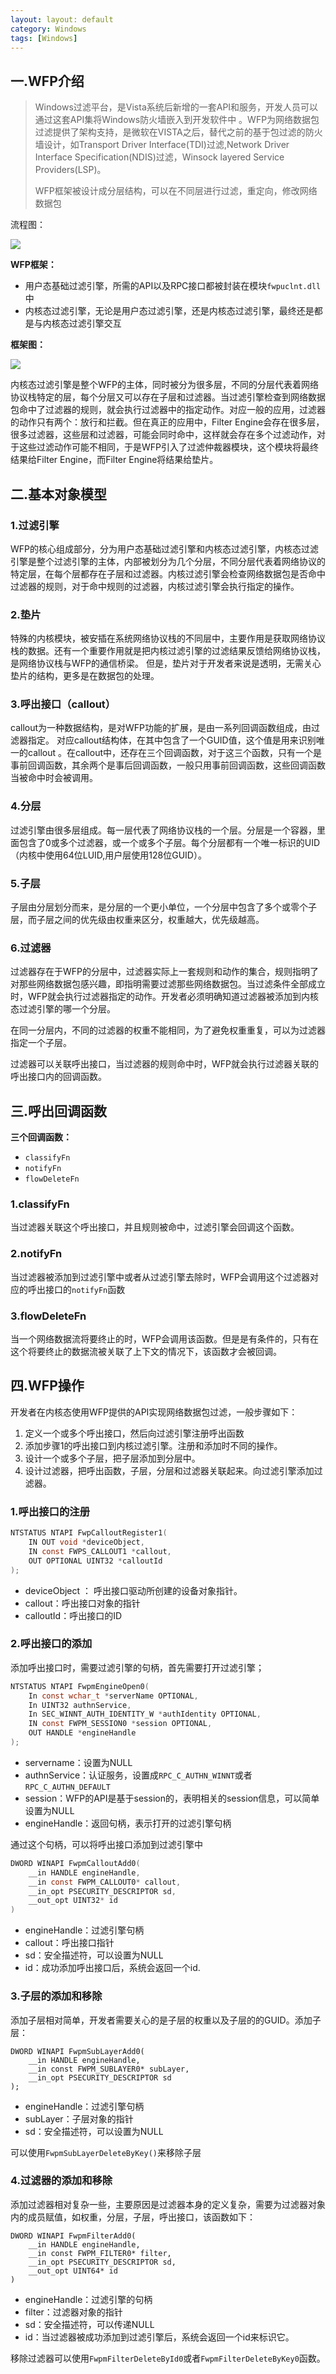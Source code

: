 ```yaml
---
layout: layout: default
category: Windows
tags: [Windows]
---
```


## 一.WFP介绍

> Windows过滤平台，是Vista系统后新增的一套API和服务，开发人员可以通过这套API集将Windows防火墙嵌入到开发软件中 。WFP为网络数据包过滤提供了架构支持，是微软在VISTA之后，替代之前的基于包过滤的防火墙设计，如Transport Driver Interface(TDI)过滤,Network Driver Interface Specification(NDIS)过滤，Winsock layered Service Providers(LSP)。 
>
> WFP框架被设计成分层结构，可以在不同层进行过滤，重定向，修改网络数据包

流程图：

![](https://www.andseclab.com/wp-content/uploads/2018/08/307940_z2zc7lt10p5qxhu.png)

**WFP框架：**

- 用户态基础过滤引擎，所需的API以及RPC接口都被封装在模块`fwpuclnt.dll`中 
- 内核态过滤引擎，无论是用户态过滤引擎，还是内核态过滤引擎，最终还是都是与内核态过滤引擎交互

**框架图：**

![](https://www.andseclab.com/wp-content/uploads/2018/08/15353829071-300x282.png)

内核态过滤引擎是整个WFP的主体，同时被分为很多层，不同的分层代表着网络协议栈特定的层，每个分层又可以存在子层和过滤器。当过滤引擎检查到网络数据包命中了过滤器的规则，就会执行过滤器中的指定动作。对应一般的应用，过滤器的动作只有两个：放行和拦截。但在真正的应用中，Filter Engine会存在很多层，很多过滤器，这些层和过滤器，可能会同时命中，这样就会存在多个过滤动作，对于这些过滤动作可能不相同，于是WFP引入了过滤仲裁器模块，这个模块将最终结果给Filter Engine，而Filter Engine将结果给垫片。 

## 二.基本对象模型

### 1.过滤引擎

WFP的核心组成部分，分为用户态基础过滤引擎和内核态过滤引擎，内核态过滤引擎是整个过滤引擎的主体，内部被划分为几个分层，不同分层代表着网络协议的特定层，在每个层都存在子层和过滤器。内核过滤引擎会检查网络数据包是否命中过滤器的规则，对于命中规则的过滤器，内核过滤引擎会执行指定的操作。

### 2.垫片

特殊的内核模块，被安插在系统网络协议栈的不同层中，主要作用是获取网络协议栈的数据。还有一个重要作用就是把内核过滤引擎的过滤结果反馈给网络协议栈，是网络协议栈与WFP的通信桥梁。 但是，垫片对于开发者来说是透明，无需关心垫片的结构，更多是在数据包的处理。

### 3.呼出接口（callout）

callout为一种数据结构，是对WFP功能的扩展，是由一系列回调函数组成，由过滤器指定。 对应callout结构体，在其中包含了一个GUID值，这个值是用来识别唯一的callout 。在callout中，还存在三个回调函数，对于这三个函数，只有一个是事前回调函数，其余两个是事后回调函数，一般只用事前回调函数，这些回调函数当被命中时会被调用。 

### 4.分层

过滤引擎由很多层组成。每一层代表了网络协议栈的一个层。分层是一个容器，里面包含了0或多个过滤器，或一个或多个子层。每个分层都有一个唯一标识的UID（内核中使用64位LUID,用户层使用128位GUID）。 

### 5.子层

子层由分层划分而来，是分层的一个更小单位，一个分层中包含了多个或零个子层，而子层之间的优先级由权重来区分，权重越大，优先级越高。 

### 6.过滤器

过滤器存在于WFP的分层中，过滤器实际上一套规则和动作的集合，规则指明了对那些网络数据包感兴趣，即指明需要过滤那些网络数据包。当过滤条件全部成立时，WFP就会执行过滤器指定的动作。开发者必须明确知道过滤器被添加到内核态过滤引擎的哪一个分层。

在同一分层内，不同的过滤器的权重不能相同，为了避免权重重复，可以为过滤器指定一个子层。

过滤器可以关联呼出接口，当过滤器的规则命中时，WFP就会执行过滤器关联的呼出接口内的回调函数。

## 三.呼出回调函数

**三个回调函数：**

- `classifyFn`
- `notifyFn`
- `flowDeleteFn`

### 1.classifyFn

当过滤器关联这个呼出接口，并且规则被命中，过滤引擎会回调这个函数。

### 2.notifyFn

当过滤器被添加到过滤引擎中或者从过滤引擎去除时，WFP会调用这个过滤器对应的呼出接口的`notifyFn`函数

### 3.flowDeleteFn

当一个网络数据流将要终止的时，WFP会调用该函数。但是是有条件的，只有在这个将要终止的数据流被关联了上下文的情况下，该函数才会被回调。

## 四.WFP操作

开发者在内核态使用WFP提供的API实现网络数据包过滤，一般步骤如下：

1. 定义一个或多个呼出接口，然后向过滤引擎注册呼出函数
2. 添加步骤1的呼出接口到内核过滤引擎。注册和添加时不同的操作。
3. 设计一个或多个子层，把子层添加到分层中。
4. 设计过滤器，把呼出函数，子层，分层和过滤器关联起来。向过滤引擎添加过滤器。

### 1.呼出接口的注册

```c
NTSTATUS NTAPI FwpCalloutRegister1(
    IN OUT void *deviceObject,
    IN const FWPS_CALLOUT1 *callout,
    OUT OPTIONAL UINT32 *calloutId
);
```

- deviceObject ： 呼出接口驱动所创建的设备对象指针。
- callout：呼出接口对象的指针
- calloutId：呼出接口的ID

### 2.呼出接口的添加

添加呼出接口时，需要过滤引擎的句柄，首先需要打开过滤引擎；

```c
NTSTATUS NTAPI FwpmEngineOpen0(
	In const wchar_t *serverName OPTIONAL,
	In UINT32 authnService,
	In SEC_WINNT_AUTH_IDENTITY_W *authIdentity OPTIONAL,
	IN const FWPM_SESSION0 *session OPTIONAL,
	OUT HANDLE *engineHandle
);
```

- servername：设置为NULL
- authnService：认证服务，设置成`RPC_C_AUTHN_WINNT`或者`RPC_C_AUTHN_DEFAULT`
- session：WFP的API是基于session的，表明相关的session信息，可以简单设置为NULL
- engineHandle：返回句柄，表示打开的过滤引擎句柄

通过这个句柄，可以将呼出接口添加到过滤引擎中

```c
DWORD WINAPI FwpmCalloutAdd0(
	__in HANDLE engineHandle,
    __in const FWPM_CALLOUT0* callout,
    __in_opt PSECURITY_DESCRIPTOR sd,
    __out_opt UINT32* id
)
```

- engineHandle：过滤引擎句柄
- callout：呼出接口指针
- sd：安全描述符，可以设置为NULL
- id：成功添加呼出接口后，系统会返回一个id.

### 3.子层的添加和移除

添加子层相对简单，开发者需要关心的是子层的权重以及子层的的GUID。添加子层：

```
DWORD WINAPI FwpmSubLayerAdd0(
	__in HANDLE engineHandle,
	__in const FWPM_SUBLAYER0* subLayer,
	__in_opt PSECURITY_DESCRIPTOR sd
);
```

- engineHandle：过滤引擎句柄
- subLayer：子层对象的指针
- sd：安全描述符，可以设置为NULL

可以使用`FwpmSubLayerDeleteByKey()`来移除子层

### 4.过滤器的添加和移除

添加过滤器相对复杂一些，主要原因是过滤器本身的定义复杂，需要为过滤器对象内的成员赋值，如权重，分层，子层，呼出接口，该函数如下：

```
DWORD WINAPI FwpmFilterAdd0(
	__in HANDLE engineHandle,
	__in const FWPM_FILTER0* filter,
	__in_opt PSECURITY_DESCRIPTOR sd,
	__out_opt UINT64* id
)
```

- engineHandle：过滤引擎的句柄
- filter：过滤器对象的指针
- sd：安全描述符，可以传递NULL
- id：当过滤器被成功添加到过滤引擎后，系统会返回一个id来标识它。

移除过滤器可以使用`FwpmFilterDeleteById0`或者`FwpmFilterDeleteByKey0`函数。
